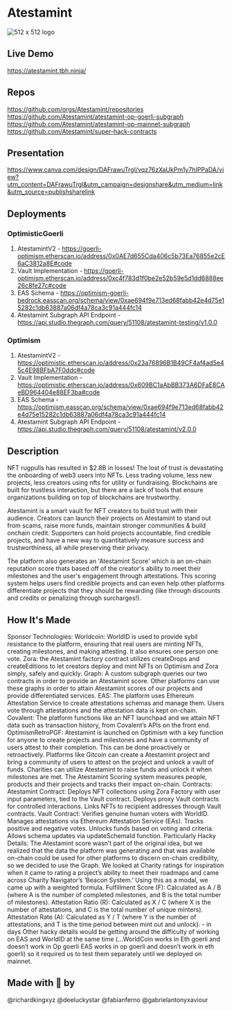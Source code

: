 # Atestamint

![512 x 512 logo](https://github.com/Atestamint/super-hack-contracts/assets/79229998/b90bfad2-8810-4b90-8716-b4ca2a6c590f)

## Live Demo

https://atestamint.tbh.ninja/

## Repos
https://github.com/orgs/Atestamint/repositories
https://github.com/Atestamint/atestamint-op-goerli-subgraph 
https://github.com/Atestamint/atestamint-op-mainnet-subgraph
https://github.com/Atestamint/super-hack-contracts 

## Presentation
https://www.canva.com/design/DAFrawuTrgI/vqz76zXaUkPm1y7hIPPaDA/view?utm_content=DAFrawuTrgI&utm_campaign=designshare&utm_medium=link&utm_source=publishsharelink

## Deployments

### OptimisticGoerli

1. AtestamintV2 - https://goerli-optimism.etherscan.io/address/0x0AE7d655Cda406c5b73Ea76855e2cE6aC3812a8E#code
2. Vault Implementation - https://goerli-optimism.etherscan.io/address/0xc4f783d1f0be2e52b59e5d1dd6888ee26c8fe27c#code
3. EAS Schema - https://optimism-goerli-bedrock.easscan.org/schema/view/0xae694f9e713ed68fabb42e4d75e15282c1db63887a06df4a78ca3c91a444fc14
4. Atestamint Subgraph API Endpoint - https://api.studio.thegraph.com/query/51108/atestamint-testing/v1.0.0


### Optimism

1. AtestamintV2 - https://optimistic.etherscan.io/address/0x23a76896B1B49CF4af4ad5e45c4E98BFbA7F0ddc#code
2. Vault Implementation - https://optimistic.etherscan.io/address/0x609BC1aAbBB373A6DFaE8CAeBD964404e88EF3ba#code
3. EAS Schema - https://optimism.easscan.org/schema/view/0xae694f9e713ed68fabb42e4d75e15282c1db63887a06df4a78ca3c91a444fc14
4. Atestamint Subgraph API Endpoint - https://api.studio.thegraph.com/query/51108/atestamint/v2.0.0

## Description

NFT rugpulls has resulted in $2.8B in losses! The lost of trust is devastating the onboarding of web3 users into NFTs. Less trading volume, less new projects, less creators using nfts for utility or fundraising. Blockchains are built for trustless interaction, but there are a lack of tools that ensure organizations building on top of blockchains are trustworthy.

Atestamint is a smart vault for NFT creators to build trust with their audience. Creators can launch their projects on Atestamint to stand out from scams, raise more funds, maintain stronger communities & build onchain credit. Supporters can hold projects accountable, find credible projects, and have a new way to quantitatively measure success and trustworthiness, all while preserving their privacy.

The platform also generates an 'Atestamint Score' which is an on-chain reputation score thats based off of the creator's ability to meet their milestones and the user's engagement through attestations. This scoring system helps users find credible projects and can even help other platforms differentiate projects that they should be rewarding (like through discounts and credits or penalizing through surcharges!).

## How It's Made

Sponsor Technologies: Worldcoin: WorldID is used to provide sybil resistance to the platform, ensuring that real users are minting NFTs, creating milestones, and making attesting. It also ensures one person one vote. Zora: the Atestamint factory contract utilizes createDrops and createEditions to let creators deploy and mint NFTs on Optimism and Zora simply, safely and quickly. Graph: A custom subgraph queries our two contracts in order to provide an Atestamint score. Other platforms can use these graphs in order to attain Atestamint scores of our projects and provide differentiated services. EAS: The platform uses Ethereum Attestation Service to create attestations schemas and manage them. Users vote through attestations and the attestation data is kept on-chain. Covalent: The platform functions like an NFT launchpad and we attain NFT data such as transaction history, from Covalent’s APIs on the front end. OptimismRetroPGF: Atestamint is launched on Optimism with a key function for anyone to create projects and milestones and have a community of users attest to their completion. This can be done proactively or retroactively. Platforms like Gitcoin can create a Atestamint project and bring a community of users to attest on the project and unlock a vault of funds. Charities can utilize Atestamint to raise funds and unlock it when milestones are met. The Atestamint Scoring system measures people, products and their projects and tracks their impact on-chain. Contracts: Atestamint Contract: Deploys NFT collections using Zora Factory with user input parameters, tied to the Vault contract. Deploys proxy Vault contracts for controlled interactions. Links NFTs to recipient addresses through Vault contracts. Vault Contract: Verifies genuine human voters with WorldID. Manages attestations via Ethereum Attestation Service (EAs). Tracks positive and negative votes. Unlocks funds based on voting and criteria. Allows schema updates via updateSchemaId function. Particularly Hacky Details: The Atestamint score wasn’t part of the original idea, but we realized that the data the platform was generating and that was available on-chain could be used for other platforms to discern on-chain credibility, so we decided to use the Graph. We looked at Charity ratings for inspiration when it came to rating a project’s ability to meet their roadmaps and came across Charity Navigator’s ‘Beacon System.’ Using this as a modal, we came up with a weighted formula. Fulfillment Score (F): Calculated as A / B (where A is the number of completed milestones, and B is the total number of milestones). Attestation Ratio (R): Calculated as X / C (where X is the number of attestations, and C is the total number of unique minters). Attestation Rate (A): Calculated as Y / T (where Y is the number of attestations, and T is the time period between mint out and unlock). - in days Other hacky details would be getting around the difficulty of working on EAS and WorldID at the same time (...WorldCoin works in Eth goerli and doesn’t work in Op goerli EAS works in op goerli and doesn’t work in eth goerli) so it required us to test them separately until we deployed on mainnet.

## Made with 💌 by

@richardkingxyz
@deeluckystar
@fabianferno
@gabrielantonyxaviour
